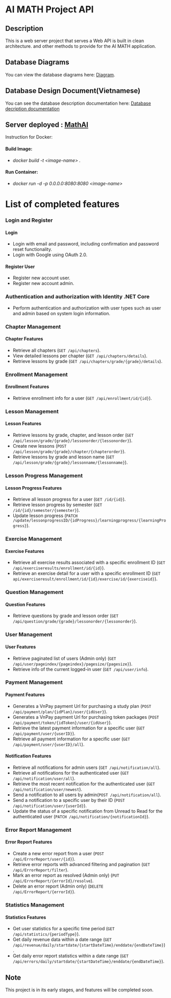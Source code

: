 # AI MATH Project API

## Description

This is a web server project that serves a Web API is built in clean architecture. and other methods to provide for the AI MATH application.

## Database Diagrams

You can view the database diagrams here: [Diagram](https://drive.google.com/file/d/1dCQlsKq4xj6aVVHFX50BjKBlHccZ5VFS/view?usp=sharing).

## Database Design Document(Vietnamese)

You can see the database description documentation here: [Database decription documentation](https://docs.google.com/document/d/1EUYu1MsdauokZdI1mm8KIGOXaniLo3ib/edit)

## Server deployed : [MathAI](https://mathai.id.vn/swagger/index.html)

Instruction for Docker:

#### Build Image:

- _docker build -t \<image-name\> ._

#### Run Container:

- _docker run -d -p 0.0.0.0:8080:8080 \<image-name\>_

# List of completed features

### Login and Register

#### Login

- Login with email and password, including confirmation and password reset functionality.
- Login with Google using OAuth 2.0.

#### Register User

- Register new account user.
- Register new account admin.

### Authentication and authorization with Identity .NET Core

- Perform authentication and authorization with user types such as user and admin based on system login information.

### Chapter Management

#### Chapter Features

- Retrieve all chapters (`GET /api/chapters`).
- View detailed lessons per chapter (`GET /api/chapters/details`).
- Retrieve lessons by grade (`GET /api/chapters/grade/{grade}/details`).

### Enrollment Management

#### Enrollment Features

- Retrieve enrollment info for a user (`GET /api/enrollment/id/{id}`).

### Lesson Management

#### Lesson Features

- Retrieve lessons by grade, chapter, and lesson order (`GET /api/lesson/grade/{grade}/lessonorder/{lessonorder}`).
- Create new lessons (`POST /api/lesson/grade/{grade}/chapter/{chapterorder}`).
- Retrieve lessons by grade and lesson name (`GET /api/lesson/grade/{grade}/lessonname/{lessonname}`).

### Lesson Progress Management

#### Lesson Progress Features

- Retrieve all lesson progress for a user (`GET /id/{id}`).
- Retrieve lesson progress by semester (`GET /id/{id}/semester/{semester}`).
- Update lesson progress (`PATCH /update/lessonprogressID/{idProgress}/learningprogress/{learningProgress}`).

### Exercise Management

#### Exercise Features

- Retrieve all exercise results associated with a specific enrollment ID (`GET /api/exerciseresults/enrollment/id/{id}`).
- Retrieve an exercise detail for a user with a specific enrollment ID (`GET api/exerciseresult/enrollment/id/{id}/exercise/id/{exerciseid}`).

### Question Management

#### Question Features

- Retrieve questions by grade and lesson order (`GET /api/question/grade/{grade}/lessonorder/{lessonorder}`).

### User Management

#### User Features

- Retrieve paginated list of users (Admin only) (`GET /api/user/pageindex/{pageindex}/pagesize/{pagesize}`).
- Retrieve info of the current logged-in user (`GET /api/user/info`).

### Payment Management

#### Payment Features

- Generates a VnPay payment Url for purchasing a study plan (`POST /api/payment/plan/{idPlan}/user/{idUser}`).
- Generates a VnPay payment Url for purchasing token packages (`POST /api/payment/token/{idToken}/user/{idUser}`).
- Retrieve the latest payment information for a specific user (`GET /api/payment/user/{userID}`).
- Retrieve all payment information for a specific user (`GET /api/payment/user/{userID}/all`).

#### Notification Features

- Retrieve all notifications for admin users (`GET /api/notification/all`).
- Retrieve all notifications for the authenticated user (`GET /api/notification/user/all`).
- Retrieve the most recent notification for the authenticated user (`GET /api/notification/user/newest`).
- Send a notification to all users by admin(`POST /api/notification/all`).
- Send a notification to a specific user by their ID (`POST /api/notification/user/{userId}`).
- Update the status of a specific notification from Unread to Read for the authenticated user (`PATCH /api/notification/{notificationId}`).

### Error Report Management

#### Error Report Features

- Create a new error report from a user (`POST /api/ErrorReport/user/{id}`).
- Retrieve error reports with advanced filtering and pagination (`GET /api/ErrorReport/filter`).
- Mark an error report as resolved (Admin only) (`PUT /api/ErrorReport/{errorId}/resolve`).
- Delete an error report (Admin only) (`DELETE /api/ErrorReport/{errorId}`).

### Statistics Management

#### Statistics Features

- Get user statistics for a specific time period (`GET /api/statistics/{periodType}`).
- Get daily revenue data within a date range (`GET /api/revenue/daily/startdate/{startDateTime}/enddate/{endDateTime}`).
- Get daily error report statistics within a date range (`GET /api/errors/daily/startdate/{startDateTime}/enddate/{endDateTime}`).

## Note

This project is in its early stages, and features will be completed soon.
